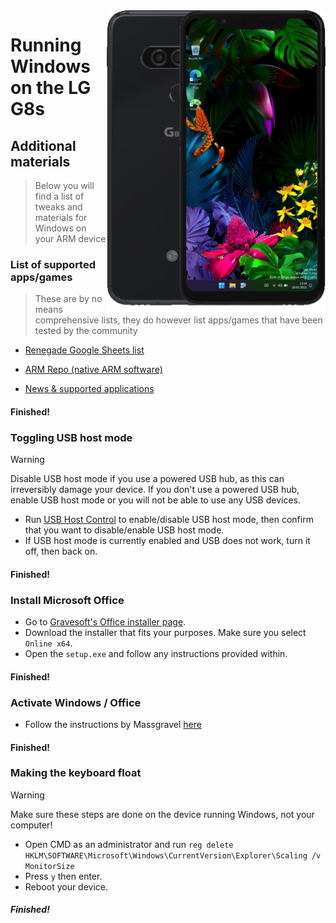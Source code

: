 <img align="right" src="https://github.com/n00b69/woa-betalm/blob/main/betalm.png" width="350" alt="Windows 11 running on betalm">

# Running Windows on the LG G8s


## Additional materials
> Below you will find a list of tweaks and materials for Windows on your ARM device


### List of supported apps/games
> These are by no means comprehensive lists, they do however list apps/games that have been tested by the community

- [Renegade Google Sheets list](https://docs.google.com/spreadsheets/d/1XYuoySgYQE0HL573sA-0RGMX7I4lt5rWJuQ8Z8yRJNY/edit?usp=drivesdk)

- [ARM Repo (native ARM software)](https://armrepo.ver.lt/)

- [News & supported applications](https://windowsonarm.org/)

#### Finished!


### Toggling USB host mode
> [!Warning]
> Disable USB host mode if you use a powered USB hub, as this can irreversibly damage your device. If you don't use a powered USB hub, enable USB host mode or you will not be able to use any USB devices.

- Run [USB Host Control](https://github.com/Misha803/My-Scripts/releases/tag/USB-Host-Mode-Control) to enable/disable USB host mode, then confirm that you want to disable/enable USB host mode.
- If USB host mode is currently enabled and USB does not work, turn it off, then back on.

#### Finished!


### Install Microsoft Office
- Go to [Gravesoft's Office installer page](https://gravesoft.dev/office_c2r_links).
- Download the installer that fits your purposes. Make sure you select `Online x64`.
- Open the `setup.exe` and follow any instructions provided within.

#### Finished!


### Activate Windows / Office
- Follow the instructions by Massgravel [here](https://github.com/massgravel/Microsoft-Activation-Scripts)

#### Finished!


### Making the keyboard float
> [!WARNING]  
> Make sure these steps are done on the device running Windows, not your computer!

- Open CMD as an administrator and run ```reg delete HKLM\SOFTWARE\Microsoft\Windows\CurrentVersion\Explorer\Scaling /v MonitorSize```
- Press `y` then enter.
- Reboot your device.

##### Finished!












